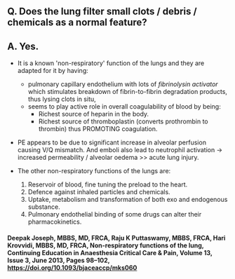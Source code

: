 ## Q. Does the lung filter small clots / debris / chemicals as a normal feature?
## A. Yes.

 - It is a known 'non-respiratory' function of the lungs and they are adapted for it by having:
   - pulmonary capillary endothelium with lots of _fibrinolysin activator_ which stimulates breakdown of fibrin-to-fibrin degradation products, thus lysing clots in situ,
   - seems to play active role in overall coagulability of blood by being:  
     - Richest source of heparin in the body.
     - Richest source of thromboplastin (converts prothrombin to thrombin) thus PROMOTING coagulation. 
  
 - PE appears to be due to significant increase in alveolar perfusion causing V/Q mismatch. And emboli also lead to neutrophil activation -> increased permeability / alveolar oedema >> acute lung injury. 

 - The other non-respiratory functions of the lungs are:
    1) Reservoir of blood, fine tuning the preload to the heart.
    2) Defence against inhaled particles and chemicals.
    3) Uptake, metabolism and transformation of both exo and endogenous substance.
    4) Pulmonary endothelial binding of some drugs can alter their pharmacokinetics. 

#### Deepak Joseph, MBBS, MD, FRCA, Raju K Puttaswamy, MBBS, FRCA, Hari Krovvidi, MBBS, MD, FRCA, Non-respiratory functions of the lung, Continuing Education in Anaesthesia Critical Care & Pain, Volume 13, Issue 3, June 2013, Pages 98–102, https://doi.org/10.1093/bjaceaccp/mks060
